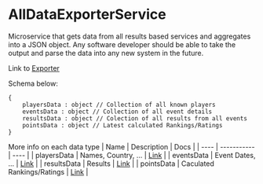 # AllDataExporterService

Microservice that gets data from all results based services and aggregates into a JSON object. Any software developer should be able to take the output and parse the data into any new system in the future.

Link to [Exporter](https://freestylejudge.com/?startup=admin)

Schema below:

    {
        playersData : object // Collection of all known players
        eventsData : object // Collection of all event details
        resultsData : object // Colection of all results from all events
        pointsData : object // Latest calculated Rankings/Ratings
    }

More info on each data type
| Name | Description | Docs |
| ---- | ----------- | ---- |
| playersData | Names, Country, ... | [Link](https://github.com/SmilesAir/PlayerNameService) |
| eventsData | Event Dates, ... | [Link](https://github.com/SmilesAir/EventSummaryService) |
| resultsData | Results | [Link](https://github.com/SmilesAir/EventResultsService) |
| pointsData | Caculated Rankings/Ratings | [Link](https://github.com/SmilesAir/PointsService) |